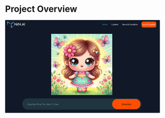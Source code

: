 # Project Overview

![Project Banner](https://github.com/najatul6/ImageGenerator/blob/main/src/assets/project-banner.png)